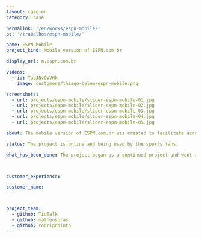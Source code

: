 ```yaml
---
layout: case-en
category: case

permalink: '/en/works/espn-mobile/'
pt: '/trabalhos/espn-mobile/'

name: ESPN Mobile
project_kind: Mobile version of ESPN.com.br

display_url: m.espn.com.br

videos:
  - id: TabJNvOVVHk
    image: customers/thiago-belem-espn-mobile.png 

screenshots:
  - url: projects/espn-mobile/slider-espn-mobile-01.jpg
  - url: projects/espn-mobile/slider-espn-mobile-02.jpg
  - url: projects/espn-mobile/slider-espn-mobile-03.jpg
  - url: projects/espn-mobile/slider-espn-mobile-04.jpg
  - url: projects/espn-mobile/slider-espn-mobile-05.jpg

about: The mobile version of ESPN.com.br was created to facilitate access to the content via mobile devices. With it, the users (which are called sports fans) can follow the news from anywhere.

status: The project is online and being used by the sports fans.

what_has_been_done: The project began as a continued project and went online in the second week. After this, we had iterations based on users feedback.



customer_experience:

customer_name:



project_team:
  - github: TiuTalk
  - github: matheusbras
  - github: rodrigopinto
---
```

